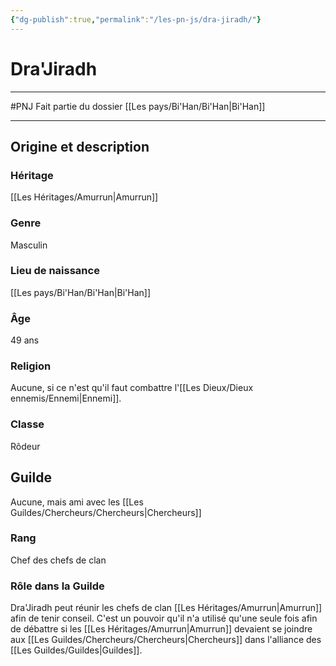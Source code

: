 ```yaml
---
{"dg-publish":true,"permalink":"/les-pn-js/dra-jiradh/"}
---
```


# Dra'Jiradh
---
#PNJ 
Fait partie du dossier [[Les pays/Bi'Han/Bi'Han\|Bi'Han]]

-------
## Origine et description
### Héritage
[[Les Héritages/Amurrun\|Amurrun]]
### Genre
Masculin
### Lieu de naissance
[[Les pays/Bi'Han/Bi'Han\|Bi'Han]]
### Âge
49 ans
### Religion
Aucune, si ce n'est qu'il faut combattre l'[[Les Dieux/Dieux ennemis/Ennemi\|Ennemi]].
### Classe
Rôdeur
## Guilde
Aucune, mais ami avec les [[Les Guildes/Chercheurs/Chercheurs\|Chercheurs]]
### Rang
Chef des chefs de clan
### Rôle dans la Guilde
Dra'Jiradh peut réunir les chefs de clan [[Les Héritages/Amurrun\|Amurrun]] afin de tenir conseil. C'est un pouvoir qu'il n'a utilisé qu'une seule fois afin de débattre si les [[Les Héritages/Amurrun\|Amurrun]] devaient se joindre aux [[Les Guildes/Chercheurs/Chercheurs\|Chercheurs]] dans l'alliance des [[Les Guildes/Guildes\|Guildes]].